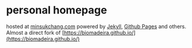 # personal homepage

hosted at [minsukchang.com](https://www.minsukchang.com)
powered by [Jekyll](http://jekyllrb.com/), [Github Pages](https://pages.github.com/) and others.
Almost a direct fork of [https://biomadeira.github.io/](https://biomadeira.github.io/)
